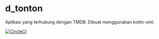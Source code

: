 # d_tonton
Aplikasi yang terhubung dengan TMDB. Dibuat menggunakan kotlin-xml.

[![CircleCI](https://dl.circleci.com/status-badge/img/gh/IrfanKnowledge/d_tonton/tree/main.svg?style=shield)](https://dl.circleci.com/status-badge/redirect/gh/IrfanKnowledge/d_tonton/tree/main)
